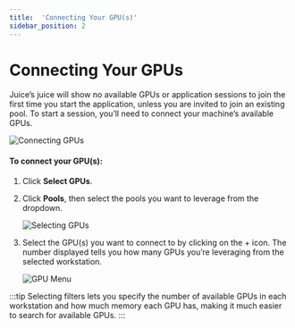 ```yaml
---
title:  'Connecting Your GPU(s)'
sidebar_position: 2
---
```

# Connecting Your GPUs

Juice’s juice will show no available GPUs or application sessions to join the first time you start the application, unless you are invited to join an existing pool. To start a session, you’ll need to connect your machine’s available GPUs.

![Connecting GPUs](/img/juice/connecting_gpu.png)

#### To connect your GPU(s):

1. Click **Select GPUs**.

2. Click **Pools**, then select the pools you want to leverage from the dropdown.

    ![Selecting GPUs](/img/juice/selecting_gpu.png)

3. Select the GPU(s) you want to connect to by clicking on the + icon. The number displayed tells you how many GPUs you’re leveraging from the selected workstation.

    ![GPU Menu](/img/juice/gpu_menu.png)

:::tip
Selecting filters lets you specify the number of available GPUs in each workstation and how much memory each GPU has, making it much easier to search for available GPUs.
:::
